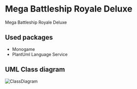 # Mega Battleship Royale Deluxe
Mega Battleship Royale Deluxe 

## Used packages
- Monogame
- PlantUml Language Service

## UML Class diagram
![ClassDiagram](http://www.plantuml.com/plantuml/svg/jLZTJjmu5Bv7uXqizMRGJX2jrBs8MDJ2Y1-fB1L3jzshbISvoLXauiXn6EYqJzQBVQHzXHxRSMBd1mPM5HAnVRvpSlwFC__z-FTTAQcGrIhRtIb1afoke2ne17CegA2I2nA6kplgxn9IUaobpA1SikAQFz0CPf1Lzn26PyZscWGnN-V1joDooIB1Ivx8CFoIqp0y5KXVSt5ha5l92b3CyVKi3DL_TKQsO3EFkQGII21OkfHAp1DS6ex2_RUr2dpCw0C8xGAzF-PKbcXK1kYmmo3mOAI3UhyefQ2HL5kol__D2gt95-hPPM4Y4ZIH9rG8XXA3eClb2kqmjuO-ZsyUyKe-awLQhAXWEJoFJVij36aSa_sgs1zo2Eax6sLnyL1prplqPuTRKxTY3J98PD1bjr2rhpTZqXn8Nuzk25yan0dbY_XDI5_6seIsZGGMSRg2N6kcU5LDvrvEEuWBknxW_epb9hPc7n3GK8tYuytcXESIOStYakOqLQNyc4YJauzqC46B9OkKbmh1962OecMhvvbWiLC0Qli_rNo1n14Tdv0tNi0TLdMesPp27v3QuJfbc57fLdoxEr56ox8x0JQxEuJyPXfjIKBoWPNoq6oF51CI5JP5x6HFRz_7iQ5FzX1_nvLmFBx8cMGqOr_1Fp-3773gWMuLFkcSoGd3_BYV4lLuy8Zp9L-tvatgKM0UFQ3rdeKL7enWoNtlUg166llLZ4Om-WlVH_HHn3CrgRqpBc9GPqfRVR2mKGj94q1DIDh0XCI9aY7gCOVdfhKw4PZaiFxJrMLAyEJ4KsLQMtVLAcC2W-tVEDcJtpXXm0VUsDMU29H5JHxeoM7Je0wWpO69GY9GOxelGPr097Zd6Pf4nkKPvAbSkivC1DRgnGhhjEFs5Ok7ZXSqkksTDudLLOdMrK067E1Mvg_NpdrRxSyJ0LWYhivukB4gVoT31WtPuS_8GKmx0WV9Ui8DK-m06ykYeJ6uyNg0jjXrxPGCk7LAUYwTahuxzppHCqXebScE1xJJ-ZU7Fb_h5StYtHFwwCOL6knEzW6iSgZ1rPU7qJ8Sl5LjHhgeATh7adjeA1bfdrdi9BVfeY2hueQXqNwFdWcwdaJU44MoFrMdf6n7eZAqtPaWpJYK5_8KaxXk6cu9g1oeBmssxznKHGQ7EZ_mtz6HqcZ1URQDCFtnzSMcbzxzRNTBBjXNL9rcjS1MS2yetRbiFDSCcdNhGfGBwhl8xYHwSOvpiF_MgoGfeS7TWP0iya_tnZLnfeZHnPcElquRynw89_SM-53JcYnn5Nxo8zHCcRI-JA4CUw-QmHsBmAQOHercbI7_avf9wNpDAYOLyUDAIfuZxGRkPINWpSmGuPwDqWfQbJ16551Mgr5gnccCePX70c20pCNY8o_nUgHv_m9Ls6zwsev1Mft74AvoOvWhiR1LdsIgRluWRmyIIpgtAMDe3h4i06A7wVN-MqDWvGTZTLr2I4jeLe8chZZwqlncWF5fDoRupUy96FrcRM8WC0iGVlaO_mqLAKYtXw5QlnySECHpfmGKzK1HJIDLMMYcxgkHA-ihPLZTuNp2fpnhIHwXYDNyLfRTi9KrJ2qzVjrCdmAfjv_fwxPxgfrmah7ezkbQxDw-1Z_ADlQcPEDdxZqyedNwN6Fwq3pDm8u8hRtV-KdK6GHkaJhbEzmi7la6tcZa2CxxsjtKCY6lLjlzBgLDdwl2kqGcNDU9Z2jr2wzNgXiOVTz17bUhx2S0)

